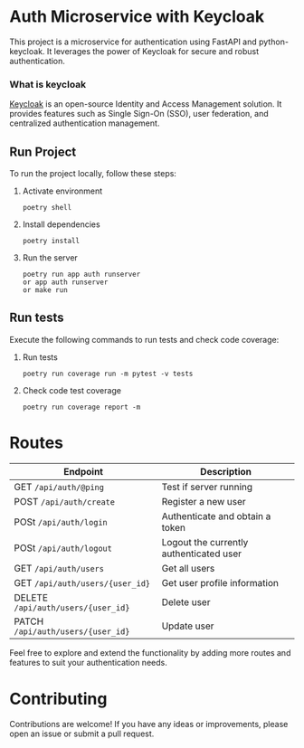 # Auth Microservice with Keycloak

This project is a microservice for authentication using FastAPI and python-keycloak.
It leverages the power of Keycloak for secure and robust authentication.

### What is keycloak

[Keycloak](https://www.keycloak.org) is an open-source Identity and Access Management solution. It provides features such as Single Sign-On (SSO), user federation, and centralized authentication management.

## Run Project

To run the project locally, follow these steps:

1. Activate environment
   ```shell
   poetry shell
   ```

2. Install dependencies
   ```shell
   poetry install
   ```

3. Run the server
   ```shell
   poetry run app auth runserver
   or app auth runserver
   or make run
   ```

## Run tests
Execute the following commands to run tests and check code coverage:

1. Run tests
   ```shell
   poetry run coverage run -m pytest -v tests
   ```

2. Check code test coverage

   ```shell
   poetry run coverage report -m
   ```

# Routes

| Endpoint              | Description                    |
|-----------------------|--------------------------------|
| GET `/api/auth/@ping`     | Test if server running         |
| POST `/api/auth/create`    | Register a new user            |
| POSt `/api/auth/login`     | Authenticate and obtain a token|
| POSt `/api/auth/logout`     | Logout the currently authenticated user |
| GET `/api/auth/users`     | Get all users |
| GET `/api/auth/users/{user_id}`| Get user profile information   |
| DELETE `/api/auth/users/{user_id}`| Delete user   |
| PATCH `/api/auth/users/{user_id}`| Update user   |

Feel free to explore and extend the functionality by adding more routes and features to suit your authentication needs.

# Contributing

Contributions are welcome! If you have any ideas or improvements, please open an issue or submit a pull request.
